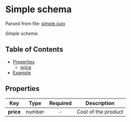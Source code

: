 # __Simple schema__
Parsed from file: [simple.json](https://github.com/McCastles/JMC/blob/master/examples/simple/simple.json)

_Simple schema_
## Table of Contents
* [Properties](#properties)
	* [price](#properties)
* [Example](#example)
## __Properties__

|Key|Type|Required|Description|
|-|:-:|:-:|-|
|__price__|number|-|Cost of the product|